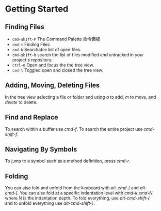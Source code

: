 # Getting Started

## Finding Files

* ```cmd-shift-P``` The Command Palette 命令面板
* ```cmd-t``` Finding Files.
* ```cmd-b``` Searchable list of open files.
* ```cmd-shift-b``` search the list of files modified and untracked in your project's repository.
* ```ctrl-0``` Open and focus the the tree view.
* ```cmd-\``` Toggled open and closed the tree view.

## Adding, Moving, Deleting Files

In the tree view selecting a file or folder and using *a* to add, *m* to move, and *delete* to delete.

## Find and Replace

To search within a buffer use *cmd-f*. To search the entire project use *cmd-shift-f*.

## Navigating By Symbols

To jump to a symbol such as a method definition, press *cmd-r*.

## Folding

You can also fold and unfold from the keyboard with *alt-cmd-[* and *alt-cmd-]*.
You can also fold at a specific indentation level with *cmd-k cmd-N* where N is the indentation depth.
To fold everything, use *alt-cmd-shift-{* and to unfold everything use *alt-cmd-shift-}*.
